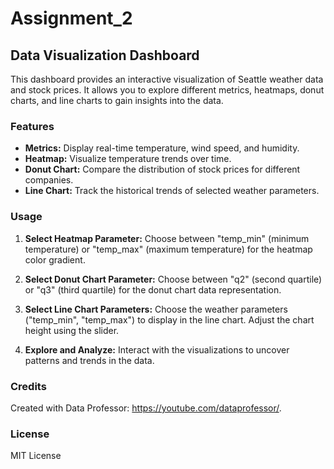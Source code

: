 # Assignment_2
## Data Visualization Dashboard

This dashboard provides an interactive visualization of Seattle weather data and stock prices. It allows you to explore different metrics, heatmaps, donut charts, and line charts to gain insights into the data.

### Features

* **Metrics:** Display real-time temperature, wind speed, and humidity.
* **Heatmap:** Visualize temperature trends over time.
* **Donut Chart:** Compare the distribution of stock prices for different companies.
* **Line Chart:** Track the historical trends of selected weather parameters.

### Usage

1. **Select Heatmap Parameter:** Choose between "temp_min" (minimum temperature) or "temp_max" (maximum temperature) for the heatmap color gradient.

2. **Select Donut Chart Parameter:** Choose between "q2" (second quartile) or "q3" (third quartile) for the donut chart data representation.

3. **Select Line Chart Parameters:** Choose the weather parameters ("temp_min", "temp_max") to display in the line chart. Adjust the chart height using the slider.

4. **Explore and Analyze:** Interact with the visualizations to uncover patterns and trends in the data.

### Credits

Created with Data Professor: https://youtube.com/dataprofessor/.

### License

MIT License

